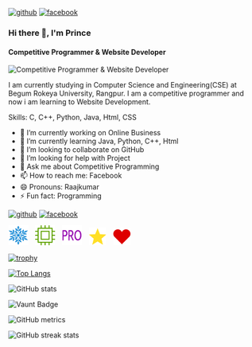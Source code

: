 [<img src='https://cdn.jsdelivr.net/npm/simple-icons@3.0.1/icons/github.svg' alt='github' height='40'>](https://github.com/CodderPrince)  [<img src='https://cdn.jsdelivr.net/npm/simple-icons@3.0.1/icons/facebook.svg' alt='facebook' height='40'>](https://www.facebook.com/md.annahian)  

### Hi there 👋, I'm Prince
#### Competitive Programmer & Website Developer
![Competitive Programmer & Website Developer](https://i.imghippo.com/files/BUs5L1728644960.png)

I am currently studying in Computer Science and Engineering(CSE) at Begum Rokeya University, Rangpur. I am a competitive programmer and now i am learning to Website Development.

Skills: C, C++, Python, Java, Html, CSS

- 🔭 I’m currently working on Online Business 
- 🌱 I’m currently learning Java, Python, C++, Html 
- 👯 I’m looking to collaborate on GitHub 
- 🤔 I’m looking for help with Project 
- 💬 Ask me about Competitive Programming 
- 📫 How to reach me: Facebook 
- 😄 Pronouns: Raajkumar 
- ⚡ Fun fact: Programming 


[<img src='https://cdn.jsdelivr.net/npm/simple-icons@3.0.1/icons/github.svg' alt='github' height='40'>](https://github.com/CodderPrince)  [<img src='https://cdn.jsdelivr.net/npm/simple-icons@3.0.1/icons/facebook.svg' alt='facebook' height='40'>](https://www.facebook.com/md.annahian)  

<a href='https://archiveprogram.github.com/'><img src='https://raw.githubusercontent.com/acervenky/animated-github-badges/master/assets/acbadge.gif' width='40' height='40'></a> <a href='https://docs.github.com/en/developers'><img src='https://raw.githubusercontent.com/acervenky/animated-github-badges/master/assets/devbadge.gif' width='40' height='40'></a> <a href='https://github.com/pricing'><img src='https://raw.githubusercontent.com/acervenky/animated-github-badges/master/assets/pro.gif' width='40' height='40'></a> <a href='https://stars.github.com/'><img src='https://raw.githubusercontent.com/acervenky/animated-github-badges/master/assets/starbadge.gif' width='35' height='35'></a> <a href='https://docs.github.com/en/github/supporting-the-open-source-community-with-github-sponsors'><img src='https://raw.githubusercontent.com/acervenky/animated-github-badges/master/assets/sponsorbadge.gif' width='35' height='35'></a> 

[![trophy](https://github-profile-trophy.vercel.app/?username=CodderPrince)](https://github.com/ryo-ma/github-profile-trophy)

[![Top Langs](https://github-readme-stats.vercel.app/api/top-langs/?username=CodderPrince)](https://github.com/anuraghazra/github-readme-stats)

![GitHub stats](https://github-readme-stats.vercel.app/api?username=CodderPrince&show_icons=true&count_private=true)  

![Vaunt Badge](https://api.vaunt.dev/v1/github/entities/CodderPrince/contributions?format=svg&private=true)  

![GitHub metrics](https://metrics.lecoq.io/CodderPrince)  

![GitHub streak stats](https://streak-stats.demolab.com/?user=CodderPrince)  

